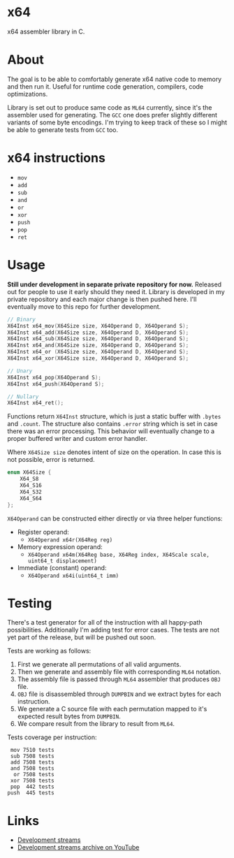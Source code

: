 # x64

x64 assembler library in C.

# About

The goal is to be able to comfortably generate x64 native code to memory and then run it. Useful for runtime code generation, compilers, code optimizations.

Library is set out to produce same code as `ML64` currently, since it's the assembler used for generating. The `GCC` one does prefer slightly different variants of some byte encodings. I'm trying to keep track of these so I might be able to generate tests from `GCC` too.

# x64 instructions

- `mov`
- `add`
- `sub`
- `and`
- `or`
- `xor`
- `push`
- `pop`
- `ret`

# Usage

**Still under development in separate private repository for now.** Released out for people to use it early should they need it. Library is developed in my private repository and each major change is then pushed here. I'll eventually move to this repo for further development.

```c
// Binary
X64Inst x64_mov(X64Size size, X64Operand D, X64Operand S);
X64Inst x64_add(X64Size size, X64Operand D, X64Operand S);
X64Inst x64_sub(X64Size size, X64Operand D, X64Operand S);
X64Inst x64_and(X64Size size, X64Operand D, X64Operand S);
X64Inst x64_or (X64Size size, X64Operand D, X64Operand S);
X64Inst x64_xor(X64Size size, X64Operand D, X64Operand S);

// Unary
X64Inst x64_pop(X64Operand S);
X64Inst x64_push(X64Operand S);

// Nullary
X64Inst x64_ret();
```

Functions return `X64Inst` structure, which is just a static buffer with `.bytes` and `.count`. The structure also contains `.error` string which is set in case there was an error processing. This behavior will eventually change to a proper buffered writer and custom error handler.

Where `X64Size size` denotes intent of size on the operation. In case this is not possible, error is returned.

```c
enum X64Size {
    X64_S8
    X64_S16
    X64_S32
    X64_S64
};
```

`X64Operand` can be constructed either directly or via three helper functions:

- Register operand:
  - `X64Operand x64r(X64Reg reg)`
- Memory expression operand:
  - `X64Operand x64m(X64Reg base, X64Reg index, X64Scale scale, uint64_t displacement)`
- Immediate (constant) operand:
  - `X64Operand x64i(uint64_t imm)`

# Testing

There's a test generator for all of the instruction with all happy-path possibilities. Additionally I'm adding test for error cases. The tests are not yet part of the release, but will be pushed out soon.

Tests are working as follows:

1. First we generate all permutations of all valid arguments.
2. Then we generate and assembly file with corresponding `ML64` notation.
3. The assembly file is passed through `ML64` assembler that produces `OBJ` file.
4. `OBJ` file is disassembled through `DUMPBIN` and we extract bytes for each instruction.
5. We generate a C source file with each permutation mapped to it's expected result bytes from `DUMPBIN`.
6. We compare result from the library to result from `ML64`.

Tests coverage per instruction:

```
 mov 7510 tests
 sub 7508 tests
 add 7508 tests
 and 7508 tests
  or 7508 tests
 xor 7508 tests
 pop  442 tests
push  445 tests
```

# Links

- [Development streams](https://twitch.tv/martincohen)
- [Development streams archive on YouTube](https://www.youtube.com/playlist?list=PLPdqby1EYYdUJw27y0LpIffko8EhP6ICs)